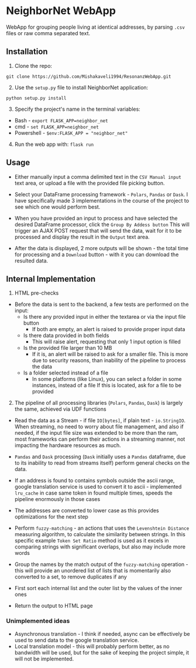 # NeighborNet WebApp

WebApp for grouping people living at identical addresses, by parsing `.csv` files or raw comma separated text.

## Installation

1. Clone the repo:

`git clone https://github.com/Mishakaveli1994/ResonanzWebApp.git`

2. Use the `setup.py` file to install NeighborNet application:

```
python setup.py install
```

3. Specify the project's name in the terminal variables:

* Bash - `export FLASK_APP=neighbor_net`
* cmd - `set FLASK_APP=neighbor_net`
* Powershell - `$env:FLASK_APP = "neighbor_net"`

4. Run the web app with:
   `flask run`

## Usage

* Either manually input a comma delimited text in the `CSV Manual input` text area, or upload a file with the provided
  file picking button.


* Select your DataFrame processing framework - `Polars`, `Pandas` or `Dask`. I have specifically made 3 implementations
  in the course of the project to see which one would perform best.


* When you have provided an input to process and have selected the desired DataFrame processor, click the
  `Group By Addess button` This will trigger an AJAX POST request that will send the data, wait for it to be processed
  and display the result in the `Output` text area.


* After the data is displayed, 2 more outputs will be shown - the total time for processing and a `Download` button -
  with it
  you can download the resulted data.

## Internal Implementation

1. HTML pre-checks

* Before the data is sent to the backend, a few tests are performed on the input:
    * Is there any provided input in either the textarea or via the input file button
        * If both are empty, an alert is raised to provide proper input data
    * Is there data provided in both fields
        * This will raise alert, requesting that only 1 input option is filled
    * Is the provided file larger than 10 MB
        * If it is, an alert will be raised to ask for a smaller file. This is more due to security reasons, than
          inability of the pipeline to process the data
    * Is a folder selected instead of a file
        * In some platforms (like Linux), you can select a folder in some instances, instead of a file
          If this is located, ask for a file to be provided

2. The pipeline of all processing libraries (`Polars`, `Pandas`, `Dask`) is largely the same, achieved via UDF functions

* Read the data as a Stream - if file `IO[bytes]`, if plain text - `io.StringIO`. When streaming, no need to worry about
  file management, and also if needed, if the input file size was extended to be more than the ram, most frameworks can
  perform their actions in a streaming manner, not impacting the hardware resources as much.


* `Pandas` and `Dask` processing (`Dask` initially uses a `Pandas` dataframe, due to its inability to read from streams
  itself)
  perform general checks on the data.


* If an address is found to contains symbols outside the ascii range, google translation service is used to convert
  it to ascii - implemented `lru_cache` in case same token in found multiple times, speeds the pipeline enormously in
  those cases


* The addresses are converted to lower case as this provides optimizations for the next step


* Perform `fuzzy-matching` - an actions that uses the `Levenshtein Distance` measuring algorithm, to calculate the
  similarity between strings. In this specific example `Token Set Ratio` method is used as it excels in comparing
  strings
  with significant overlaps, but also may include more words


* Group the names by the match output of the `fuzzy-matching` operation - this will provide an unordered list of lists
  that is momentarily also converted to a set, to remove duplicates if any


* First sort each internal list and the outer list by the values of the inner ones


* Return the output to HTML page

### Unimplemented ideas

* Asynchronous translation - I think if needed, async can be effectively be used to send data to the google translation
  service.
* Local translation model - this will probably perform better, as no bandwidth will be used, but for the sake of keeping
  the project simple, it will not be implemented.